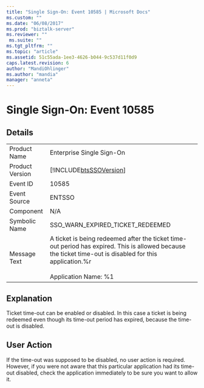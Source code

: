 ```yaml
---
title: "Single Sign-On: Event 10585 | Microsoft Docs"
ms.custom: ""
ms.date: "06/08/2017"
ms.prod: "biztalk-server"
ms.reviewer: ""
 ms.suite: ""
ms.tgt_pltfrm: ""
ms.topic: "article"
ms.assetid: 51c55ada-1ee3-4626-b044-9c537d11f0d9
caps.latest.revision: 6
author: "MandiOhlinger"
ms.author: "mandia"
manager: "anneta"
---
```

# Single Sign-On: Event 10585
## Details  
  
|||  
|-|-|  
|Product Name|Enterprise Single Sign-On|  
|Product Version|[!INCLUDE[btsSSOVersion](../includes/btsssoversion-md.md)]|  
|Event ID|10585|  
|Event Source|ENTSSO|  
|Component|N/A|  
|Symbolic Name|SSO_WARN_EXPIRED_TICKET_REDEEMED|  
|Message Text|A ticket is being redeemed after the ticket time-out period has expired. This is allowed because the ticket time-out is disabled for this application.%r<br /><br /> Application Name: %1|  
  
## Explanation  
 Ticket time-out can be enabled or disabled. In this case a ticket is being redeemed even though its time-out period has expired, because the time-out is disabled.  
  
## User Action  
 If the time-out was supposed to be disabled, no user action is required. However, if you were not aware that this particular application had its time-out disabled, check the application immediately to be sure you want to allow it.